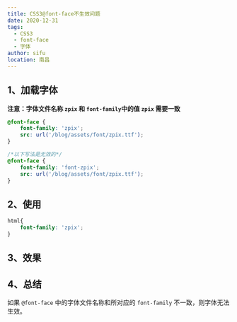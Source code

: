 ```yaml
---
title: CSS3@font-face不生效问题
date: 2020-12-31
tags: 
  - CSS3
  - font-face
  - 字体
author: sifu
location: 南昌
---
```


## 1、加载字体

**注意：字体文件名称 `zpix` 和 `font-family`中的值 `zpix` 需要一致**

```css
@font-face {
    font-family: 'zpix'; 
    src: url('/blog/assets/font/zpix.ttf');
}

/*以下写法是无效的*/
@font-face {
    font-family: 'font-zpix'; 
    src: url('/blog/assets/font/zpix.ttf');
}
```

## 2、使用

```css
html{
    font-family: 'zpix';
}
```

## 3、效果

<RecoDemo>
  <template slot="code-template">
     <<< @/blog/.vuepress/demo/font-zpix.vue?template
  </template>
  <template slot="code-script">
    <<< @/blog/.vuepress/demo/font-zpix.vue?script
  </template>
  <template slot="code-style">
    <<< @/blog/.vuepress/demo/font-zpix.vue?style
  </template>
  <font-zpix slot="demo"></font-zpix>
</RecoDemo>

## 4、总结

如果 `@font-face` 中的字体文件名称和所对应的 `font-family` 不一致，则字体无法生效。

<Vssue :title="$title" />
